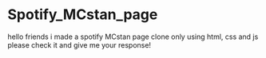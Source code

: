 # Spotify_MCstan_page
hello friends i made a spotify MCstan page clone only using html, css and js please check it and give me your response!
